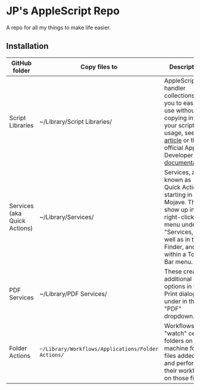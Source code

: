 # JP's AppleScript Repo
A repo for all my things to make life easier.

## Installation
| GitHub folder | Copy files to | Description |
|------------------------------|-----------------------------|------------------------------------------------------------------------------------------------------------------------------------------------------------------------------------------------------------------------------------------------------------------------------------------------------------------------------------------------------------------------------------------------------------------------|
| Script Libraries | ~/Library/Script Libraries/ | AppleScript handler collections for you to easily use without copying into your script. For usage, see [this article](https://macosxautomation.com/mavericks/libraries/examples.html) or the official Apple Developer [documentation](https://developer.apple.com/library/archive/documentation/AppleScript/Conceptual/AppleScriptLangGuide/reference/ASLR_load_script.html#//apple_ref/doc/uid/TP40000983-CH227-SW2). |
| Services (aka Quick Actions) | ~/Library/Services/ | Services, also known as Quick Actions starting in Mojave. These show up in the right-click menu under "Services," as well as in the Finder, and within a Touch Bar menu. |
| PDF Services | ~/Library/PDF Services/ | These create additional options in the Print dialog, under in the "PDF" dropdown. |
| Folder Actions | `~/Library/Workflows/Applications/Folder Actions/` | Workflows that "watch" certain folders on your machine for files added, and perform their workflow on those files. |

